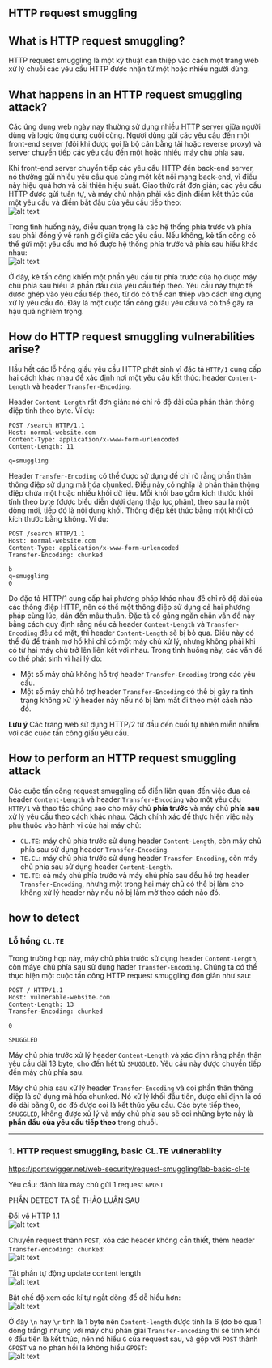 ## HTTP request smuggling

## What is HTTP request smuggling?

HTTP request smuggling là một kỹ thuật can thiệp vào cách một trang web xử lý chuỗi các yêu cầu HTTP được nhận từ một hoặc nhiều người dùng.

## What happens in an HTTP request smuggling attack?
Các ứng dụng web ngày nay thường sử dụng nhiều HTTP server giữa người dùng và logic ứng dụng cuối cùng. Người dùng gửi các yêu cầu đến một front-end server (đôi khi được gọi là bộ cân bằng tải hoặc reverse proxy) và server chuyển tiếp các yêu cầu đến một hoặc nhiều máy chủ phía sau. 

Khi front-end server chuyển tiếp các yêu cầu HTTP đến back-end server, nó thường gửi nhiều yêu cầu qua cùng một kết nối mạng back-end, vì điều này hiệu quả hơn và cải thiện hiệu suất. Giao thức rất đơn giản; các yêu cầu HTTP được gửi tuần tự, và máy chủ nhận phải xác định điểm kết thúc của một yêu cầu và điểm bắt đầu của yêu cầu tiếp theo:\
![alt text](image.png)

Trong tình huống này, điều quan trọng là các hệ thống phía trước và phía sau phải đồng ý về ranh giới giữa các yêu cầu. Nếu không, kẻ tấn công có thể gửi một yêu cầu mơ hồ được hệ thống phía trước và phía sau hiểu khác nhau:\
![alt text](image-1.png)

Ở đây, kẻ tấn công khiến một phần yêu cầu từ phía trước của họ được máy chủ phía sau hiểu là phần đầu của yêu cầu tiếp theo. Yêu cầu này thực tế được ghép vào yêu cầu tiếp theo, từ đó có thể can thiệp vào cách ứng dụng xử lý yêu cầu đó. Đây là một cuộc tấn công giấu yêu cầu và có thể gây ra hậu quả nghiêm trọng.

## How do HTTP request smuggling vulnerabilities arise?
Hầu hết các lỗ hổng giấu yêu cầu HTTP phát sinh vì đặc tả `HTTP/1` cung cấp hai cách khác nhau để xác định nơi một yêu cầu kết thúc: header `Content-Length` và header `Transfer-Encoding`.

Header `Content-Length` rất đơn giản: nó chỉ rõ độ dài của phần thân thông điệp tính theo byte. Ví dụ:
```HTTP
POST /search HTTP/1.1
Host: normal-website.com
Content-Type: application/x-www-form-urlencoded
Content-Length: 11

q=smuggling
```

Header `Transfer-Encoding` có thể được sử dụng để chỉ rõ rằng phần thân thông điệp sử dụng mã hóa chunked. Điều này có nghĩa là phần thân thông điệp chứa một hoặc nhiều khối dữ liệu. Mỗi khối bao gồm kích thước khối tính theo byte (được biểu diễn dưới dạng thập lục phân), theo sau là một dòng mới, tiếp đó là nội dung khối. Thông điệp kết thúc bằng một khối có kích thước bằng không. Ví dụ:
```HTTP
POST /search HTTP/1.1
Host: normal-website.com
Content-Type: application/x-www-form-urlencoded
Transfer-Encoding: chunked

b
q=smuggling
0
```

Do đặc tả HTTP/1 cung cấp hai phương pháp khác nhau để chỉ rõ độ dài của các thông điệp HTTP, nên có thể một thông điệp sử dụng cả hai phương pháp cùng lúc, dẫn đến mâu thuẫn. Đặc tả cố gắng ngăn chặn vấn đề này bằng cách quy định rằng nếu cả header `Content-Length` và `Transfer-Encoding` đều có mặt, thì header `Content-Length` sẽ bị bỏ qua. Điều này có thể đủ để tránh mơ hồ khi chỉ có một máy chủ xử lý, nhưng không phải khi có từ hai máy chủ trở lên liên kết với nhau. Trong tình huống này, các vấn đề có thể phát sinh vì hai lý do:
- Một số máy chủ không hỗ trợ header `Transfer-Encoding` trong các yêu cầu.
- Một số máy chủ hỗ trợ header `Transfer-Encoding` có thể bị gây ra tình trạng không xử lý header này nếu nó bị làm mất đi theo một cách nào đó.

**Lưu ý** Các trang web sử dụng HTTP/2 từ đầu đến cuối tự nhiên miễn nhiễm với các cuộc tấn công giấu yêu cầu.

## How to perform an HTTP request smuggling attack

Các cuộc tấn công request smuggling cổ điển liên quan đến việc đưa cả header `Content-Length` và header `Transfer-Encoding` vào một yêu cầu `HTTP/1` và thao tác chúng sao cho máy chủ **phía trước** và máy chủ **phía sau** xử lý yêu cầu theo cách khác nhau. Cách chính xác để thực hiện việc này phụ thuộc vào hành vi của hai máy chủ:
- `CL.TE`: máy chủ phía trước sử dụng header `Content-Length`, còn máy chủ phía sau sử dụng header `Transfer-Encoding`.
- `TE.CL`: máy chủ phía trước sử dụng header `Transfer-Encoding`, còn máy chủ phía sau sử dụng header `Content-Length`.
- `TE.TE`: cả máy chủ phía trước và máy chủ phía sau đều hỗ trợ header `Transfer-Encoding`, nhưng một trong hai máy chủ có thể bị làm cho không xử lý header này nếu nó bị làm mờ theo cách nào đó.

## how to detect



### Lỗ hổng `CL.TE` 
Trong trường hợp này, máy chủ phía trước sử dụng header `Content-Length`, còn máye chủ phía sau sử dụng hader `Transfer-Encoding`. Chúng ta có thể thực hiện một cuộc tấn công HTTP request smuggling đơn giản như sau:
```http
POST / HTTP/1.1
Host: vulnerable-website.com
Content-Length: 13
Transfer-Encoding: chunked

0

SMUGGLED
```
Máy chủ phía trước xử lý header `Content-Length` và xác định rằng phần thân yêu cầu dài 13 byte, cho đến hết từ `SMUGGLED`. Yêu cầu này được chuyển tiếp đến máy chủ phía sau.

Máy chủ phía sau xử lý header `Transfer-Encoding` và coi phần thân thông điệp là sử dụng mã hóa chunked. Nó xử lý khối đầu tiên, được chỉ định là có độ dài bằng 0, do đó được coi là kết thúc yêu cầu. Các byte tiếp theo, `SMUGGLED`, không được xử lý và máy chủ phía sau sẽ coi những byte này là **phần đầu của yêu cầu tiếp theo** trong chuỗi.

---
### 1. HTTP request smuggling, basic CL.TE vulnerability
https://portswigger.net/web-security/request-smuggling/lab-basic-cl-te

Yêu cầu: đánh lừa máy chủ gửi 1 request `GPOST`

PHẦN DETECT TA SẼ THẢO LUẬN SAU 

Đổi về HTTP 1.1\
![alt text](image-2.png)

Chuyển request thành `POST`, xóa các header không cần thiết, thêm header `Transfer-encoding: chunked`:\
![alt text](image-3.png)

Tắt phần tự động update content length\
![alt text](image-4.png)

Bật chế độ xem các kí tự ngắt dòng để dễ hiểu hơn:\
![alt text](image-5.png)

Ở đây `\n` hay `\r` tính là 1 byte nên `Content-length` được tính là 6 (do bỏ qua 1 dòng trắng) nhưng với máy chủ phân giải `Transfer-encoding` thì sẽ tính khối `0` đầu tiên là kết thúc, nên nó hiểu `G` của request sau, và gộp với `POST` thành `GPOST` và nó phản hồi là không hiểu `GPOST`:\
![alt text](image-6.png)





